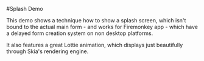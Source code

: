 #Splash Demo

This demo shows a technique how to show a splash screen, which isn't bound to the actual main form - and works for Firemonkey app - which have a delayed form creation system on non desktop platforms.

It also features a great Lottie animation, which displays just beautifully through Skia's rendering engine. 